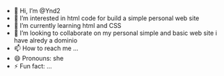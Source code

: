 - 👋 Hi, I’m @Ynd2
- 👀 I’m interested in html code for build a simple personal web site
- 🌱 I’m currently learning html and CSS
- 💞️ I’m looking to collaborate on my personal simple and basic web site i have alredy a dominio
- 📫 How to reach me ...
- 😄 Pronouns: she
- ⚡ Fun fact: ...

<!---
Ynd2/Ynd2 is a ✨ special ✨ repository because its `README.md` (this file) appears on your GitHub profile.
You can click the Preview link to take a look at your changes.
--->
